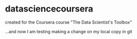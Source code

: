datasciencecoursera
===================

created for the Coursera course "The Data Scientist's Toolbox" 

...and now I am testing making a change on my local copy in git
